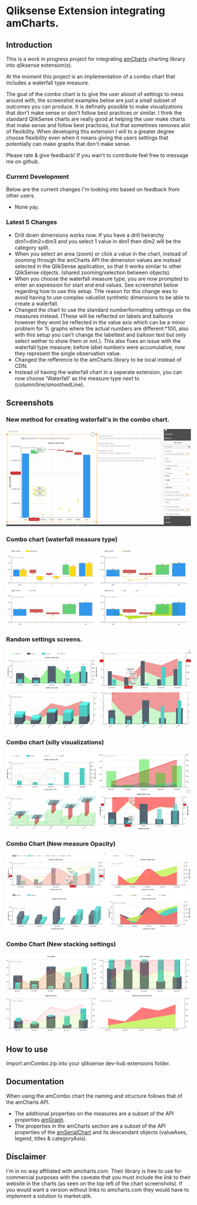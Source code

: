 # Qliksense Extension integrating amCharts.

## Introduction
This is a work in progress project for integrating [amCharts](https://www.amcharts.com/) charting library into qliksense extension(s).

At the moment this project is an implementation of a combo chart that includes a waterfall type measure.

The goal of the combo chart is to give the user alooot of settings to mess around with, the screenshot examples below are just a small subset of outcomes you can produce. It is definatly possible to make visualizations that don't make sense or don't follow best practices or similar. I think the standard QlikSense charts are really good at helping the user make charts that make sense and follow best practices, but that sometimes removes alot of flexibility. When developing this extension I will to a greater degree choose flexibility even when it means giving the users settings that potentially can make graphs that don't make sense.

Please rate & give feedback! If you wan't to contribute feel free to message me on github.

### Current Development
Below are the current changes I'm looking into based on feedback from other users.
* None yay.

### Latest 5 Changes
* Drill down dimensions works now. If you have a drill heirarchy dim1>dim2>dim3 and you select 1 value in dim1 then dim2 will be the category split.
* When you select an area (zoom) or click a value in the chart, instead of zooming through the amCharts API the dimension values are instead selected in the QlikSense application, so that it works similar to other QlikSense objects. (shared zooming/selection between objects).
* When you choose the waterfall measure type, you are now prompted to enter an expression for start and end values. See screenshot below regarding how to use this setup. THe reason for this change was to avoid having to use complex valuelist synthetic dimensions to be able to create a waterfall.
* Changed the chart to use the standard numberformatting settings on the measures instead. (These will be reflected on labels and balloons however they wont be reflected in the value axis which can be a minor problem for % graphs where the actual numbers are different:*100, also with this setup you can't change the labeltext and balloon text but only select wether to show them or not.). This also fixes an issue with the waterfall type measure; before label numbers were accumulative, now they represent the single observation value.
* Changed the refference to the amCharts library to be local instead of CDN.
* Instead of having the waterfall chart in a seperate extension, you can now choose 'Waterfall' as the measure type next to (column/line/smoothedLine).

## Screenshots
### New method for creating waterfall's in the combo chart.
![New waterfall method](comboPictures/comboNewWaterfall.PNG)
### Combo chart (waterfall measure type)
![Waterfall Chart Screens](comboPictures/comboFall.PNG)
### Random settings screens.
![Combo Chart Screens](comboPictures/comboRandom.PNG)
### Combo chart (silly visualizations)
![Really stupid combo charts](comboPictures/sillyGraphs.PNG)
### Combo Chart (New measure Opacity)
![Combo Chart Opacity](comboPictures/areaOpacity.PNG)
### Combo Chart (New stacking settings)
![Combo Chart Opacity](comboPictures/stacking.PNG)

## How to use
Import amCombo.zip into your qliksense dev-hub extensions folder.

## Documentation
When using the amCombo chart the naming and structure follows that of the amCharts API.
* The additional properties on the measures are a subset of the API properties [amGraph](https://docs.amcharts.com/3/javascriptcharts/AmGraph).
* The properties in the amCharts section are a subset of the API properties of the [amSerialChart](https://docs.amcharts.com/3/javascriptcharts/AmSerialChart) and its descendant objects (valueAxes, legend, titles & categoryAxis).

## Disclaimer
I'm in no way affiliated with amcharts.com. Their library is free to use for commercial purposes with the caveate that you must include the link to their website in the charts (as seen on the top left of the chart screenshots). If you would want a version without links to amcharts.com they would have to implement a solution to market.qlik.
